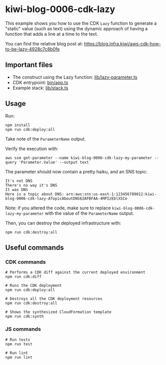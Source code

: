 # kiwi-blog-0006-cdk-lazy

This example shows you how to use the CDK `Lazy` function to generate a "static" value (such as text) using 
the dynamic approach of having a function that adds a line at a time to the text.

You can find the relative blog post at: https://blog.infra.kiwi/aws-cdk-how-to-be-lazy-4928c7c8b0fe

## Important files

* The construct using the Lazy function: [lib/lazy-parameter.ts](lib/multi-line-parameter.ts)
* CDK entrypoint: [bin/app.ts](bin/app.ts)
* Example stack: [lib/stack.ts](lib/stack.ts)

## Usage

Run:

```shell
npm install
npm run cdk:deploy:all
```

Take note of the `ParameterName` output. 

Verify the execution with:

```shell
aws ssm get-parameter --name kiwi-blog-0006-cdk-lazy-my-parameter --query 'Parameter.Value' --output text
```

The parameter should now contain a pretty haiku, and an SNS topic:

```
It's not DNS
There's no way it's DNS
It was DNS
Here is a topic about DNS: arn:aws:sns:us-east-1:123456789012:kiwi-blog-0006-cdk-lazy-ATopicAboutDNS62AFBFAA-4MPIzEblXSCe
```

Note: if you altered the code, make sure to replace `kiwi-blog-0006-cdk-lazy-my-parameter` with the value of the
`ParameterName` output.

Then, you can destroy the deployed infrastructure with:

```shell
npm run cdk:destroy:all
```

## Useful commands

### CDK commands

```shell
# Performs a CDK diff against the current deployed environment
npm run cdk:diff

# Runs the CDK deployment
npm run cdk:deploy:all

# Destroys all the CDK deployment resources
npm run cdk:destroy:all

# Shows the synthesized CloudFormation template
npm run cdk:synth
```

### JS commands

```shell
# Run tests
npm run test

# Run lint
npm run lint
```
